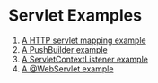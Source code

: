 # Servlet Examples

1. [A HTTP servlet mapping example](httpServletMapping/README.md)
2. [A PushBuilder example](pushBuilder/README.md)
3. [A ServletContextListener example](servletContextListener/README.md)
4. [A @WebServlet example](webServlet/README.md)
